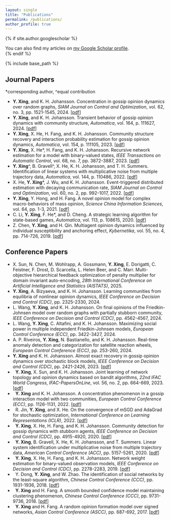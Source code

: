 ```yaml
---
layout: single
title: "Publications"
permalink: /publications/
author_profile: true
---
```


{% if site.author.googlescholar %}
  <div class="wordwrap">You can also find my articles on <a href="{{site.author.googlescholar}}">my Google Scholar profile</a>.</div>
{% endif %}

{% include base_path %}

## Journal Papers

*corresponding author, ^equal contribution
<ul id="customlistjournal" style="counter-reset: elementcounter 10;">

<li> <b>Y. Xing</b>, and K. H. Johansson. Concentration in gossip opinion dynamics over random graphs, <i>SIAM Journal on Control and Optimization</i>, vol. 62, no. 3, pp. 1521-1545, 2024. [<a href="/papers/J2024SICON.pdf">pdf</a>]
</li>

<li> <b>Y. Xing</b>, and K. H. Johansson. Transient behavior of gossip opinion dynamics with community structure, <i>Automatica</i>, vol. 164, p. 111627, 2024. [<a href="/papers/J2024Automatica.pdf">pdf</a>]
</li>

<li>  <b>Y. Xing</b>, X. He, H. Fang, and K. H. Johansson. Community structure recovery and interaction probability estimation for gossip opinion dynamics, <i>Automatica</i>, vol. 154, p. 111105, 2023. [<a href="/papers/J2023Automatica.pdf">pdf</a>]
</li>

<li>  <b>Y. Xing</b>, X. He*, H. Fang, and K. H. Johansson. Recursive network estimation for a model with binary-valued states, <i>IEEE Transactions on Automatic
  Control</i>, vol. 68, no. 7, pp. 3872-3887, 2023. [<a href="/papers/J2023IEEETAC.pdf">pdf</a>]
</li>

<li>  <b>Y. Xing</b>^, B. Gravell^, X. He, K. H. Johansson, and T. H. Summers. Identification of linear systems with multiplicative noise from multiple trajectory data, <i>Automatica</i>, vol. 144, p. 110486, 2022. [<a href="/papers/J2022Automatica.pdf">pdf</a>]
</li>

<li> X. He,  <b>Y. Xing</b>*, J. Wu, and K. H. Johansson. Event-triggered distributed estimation with decaying communication rate, <i>SIAM Journal on Control and Optimization</i>, vol. 60, no. 2, pp. 992-1017, 2022. [<a href="/papers/J2022SICON.pdf">pdf</a>]
</li>

<li>  <b>Y. Xing</b>, Y. Hong, and H. Fang. A novel opinion model for complex macro-behaviors of mass opinion, <i>Science China Information Sciences</i>, vol. 64, pp. 1-3, 2021. [<a href="/papers/J2021SCIS.pdf">pdf</a>]
</li>

<li> C. Li,  <b>Y. Xing</b>, F. He*, and D. Cheng. A strategic learning algorithm for state-based games, <i>Automatica</i>, vol. 113, p. 108615, 2020. [<a href="/papers/J2020Automatica.pdf">pdf</a>]
</li>

<li> Z. Chen,  <b>Y. Xing</b>, and H. Qin. Multiagent opinion dynamics influenced by individual susceptibility and anchoring effect, <i>Kybernetika</i>, vol. 55, no. 4, pp. 714-726, 2019. [<a href="/papers/J2019Kybernetika.pdf">pdf</a>]
</li>

</ul>


## Conference Papers

<ul id="customlistconference" style="counter-reset: elementcounter 16;">

<li> X. Sun, N. Chen, M. Wohlrapp, A. Gossmann, <b>Y. Xing</b>, E. Dorigatti, C. Feistner, F. Drost, D. Scarcella, L. Helen Beer, and C. Marr. Multi-objective hierarchical feedback optimization of penalty multiplier for domain invariant auto-encoding, <i>28th International Conference on Artificial Intelligence and Statistics (AISTATS)</i>, 2025.
</li>

<li> <b>Y. Xing</b>, A. Bizyaeva, and K. H. Johansson. Learning communities from equilibria of nonlinear opinion dynamics, <i>IEEE Conference on Decision and Control (CDC)</i>, pp. 2325-2330, 2024.
</li>

<li> L. Wang, <b>Y. Xing</b>, and K. H. Johansson. On final opinions of the Friedkin-Johnsen model over random graphs with partially stubborn community, <i>IEEE Conference on Decision and Control (CDC)</i>, pp. 4562-4567, 2024.
</li>

<li> L. Wang, <b>Y. Xing</b>, C. Altafini, and K. H. Johansson. Maximizing social power in multiple independent Friedkin-Johnsen models, <i>European Control Conference (ECC)</i>, pp. 3422-3427, 2024.
</li>

<li> A. P. Riveiros, <b>Y. Xing</b>, N. Bastianello, and K. H. Johansson. Real-time anomaly detection and categorization for satellite reaction wheels, <i>European Control Conference (ECC)</i>, pp. 253-260, 2024.
</li>

<li> <b>Y. Xing</b> and K. H. Johansson. Almost exact recovery in gossip opinion dynamics over stochastic block models, <i>IEEE Conference on Decision and Control (CDC)</i>, pp. 2421-2426, 2023. [<a href="/papers/C2023CDC.pdf">pdf</a>]
</li>

<li> &nbsp; <b>Y. Xing</b>, X. Sun, and K. H. Johansson. Joint learning of network topology and opinion dynamics based on bandit algorithms, <i>22nd IFAC World Congress</i>, <i>IFAC-PapersOnLine</i>, vol. 56, no. 2, pp. 664-669, 2023. [<a href="/papers/C2023IFAC.pdf">pdf</a>]
</li>

<li> &nbsp; <b>Y. Xing</b> and K. H. Johansson. A concentration phenomenon in a gossip interaction model with two communities, <i>European Control Conference (ECC)</i>, pp. 1126-1131, 2022. [<a href="/papers/C2022ECC.pdf">pdf</a>]
</li>

<li> &nbsp; R. Jin, <b>Y. Xing</b>, and X. He. On the convergence of mSGD and AdaGrad for stochastic optimization, <i>International Conference on Learning
  Representations (ICLR)</i>, 2022. [<a href="/papers/C2022ICLR.pdf">pdf</a>]
</li>

<li> &nbsp; <b>Y. Xing</b>, X. He, H. Fang, and K. H. Johansson. Community detection for gossip dynamics with stubborn agents, <i>IEEE Conference on Decision and Control (CDC)</i>, pp. 4915-4920, 2020. [<a href="/papers/C2020CDC.pdf">pdf</a>]
</li>

<li> &nbsp; <b>Y. Xing</b>, B. Gravell, X. He, K. H. Johansson, and T. Summers. Linear system identification under multiplicative noise from multiple trajectory data, <i>American Control Conference (ACC)</i>, pp. 5157-5261, 2020. [<a href="/papers/C2020ACC.pdf">pdf</a>]
</li>

<li> &nbsp; <b>Y. Xing</b>, X. He, H. Fang, and K. H. Johansson. Network weight estimation for binary-valued observation models, <i>IEEE Conference on Decision and Control (CDC)</i>, pp. 2278-2283, 2019. [<a href="/papers/C2019CDC.pdf">pdf</a>]
</li>

<li> &nbsp; Y. Dong, <b>Y. Xing</b>, and W. Zhao. The identification of social networks by the least-square algorithm, <i>Chinese Control Conference (CCC)</i>, pp. 1931-1936, 2018. [<a href="/papers/C2018CCCb.pdf">pdf</a>]
</li>

<li> &nbsp; <b>Y. Xing</b> and H. Fang. A smooth bounded confidence model maintaining clustering phenomenon, <i>Chinese Control Conference (CCC)</i>, pp. 9731-9736, 2018. [<a href="/papers/C2018CCCa.pdf">pdf</a>]
</li>

<li> &nbsp; <b>Y. Xing</b> and H. Fang. A random opinion formation model over signed networks, <i>Asian Control Conference (ASCC)</i>, pp. 687-692, 2017. [<a href="/papers/C2017ASCC.pdf">pdf</a>]
</li>

</ul>
